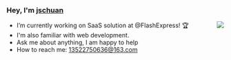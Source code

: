 ### Hey, I'm [jschuan](https://jschuan.com)

<img align="right" src="https://github-readme-stats.vercel.app/api?username=jschuan&show_icons=true&hide_border=true&theme=react" />


- I’m currently working on SaaS solution at @FlashExpress! 🏆
- I'm also familiar with web development.
- Ask me about anything, I am happy to help
- How to reach me: 13522750636@163.com
